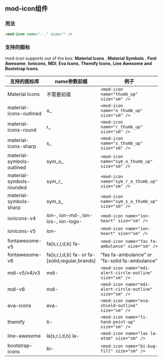 ## mod-icon组件

### 用法
~~~html
<mod-icon name="..." size="" />
~~~

### 支持的图标
mod-icon supports out of the box: **Material Icons** , **Material Symbols** , **Font Awesome**, **Ionicons**, **MDI**, **Eva Icons**, **Themify Icons**, **Line Awesome and Bootstrap Icons**.

支持的图标库 | name参数前缀 |  例子 
-|-|-|
Material Icons | 不需要前缀 |  ```<mod-icon name="thumb_up" size="sm" />```
material-icons-outlined | o_ |  ```<mod-icon name="o_thumb_up" size="sm" />```
material-icons-round | r_ |  ```<mod-icon name="r_thumb_up" size="sm" />```
material-icons-sharp | s_ |  ```<mod-icon name="s_thumb_up" size="sm" />```
material-symbols-outlined | sym_o_ |  ```<mod-icon name="sym_o_thumb_up" size="sm" />```
material-symbols-rounded | sym_r_ |  ```<mod-icon name="sym_r_o_thumb_up" size="sm" />```
material-symbols-sharp | sym_s_ |  ```<mod-icon name="sym_s_o_thumb_up" size="sm" />```
ionicons-v4 | ion-, ion-md-, ion-ios-, ion-logo- |  ```<mod-icon name="ion-heart" size="sm" />```
ionicons-v5 | ion- |  ```<mod-icon name="ion-heart" size="sm" />```
fontawesome-v5 | fa[s,r,l,d,b] fa- |  ```<mod-icon name="fas fa-ambulance" size="sm" />```
fontawesome-v6 | fa[s,r,l,d,b] fa- or fa-[solid,regular,brands] |  “fas fa-ambulance” or “fa-solid fa-ambulance”
mdi-v5/v4/v3 | mdi- |  ```<mod-icon name="mdi-alert-circle-outline" size="sm" />```
mdi-v6 | mdi- |  ```<mod-icon name="mdi-alert-circle-outline" size="sm" />```
eva-icons | eva- |  ```<mod-icon name="eva-shield-outline" size="sm" />```
themify | ti- |  ```<mod-icon name="ti-hand-point-up" size="sm" />```
line-awesome | la[s,r,l,d,b] la- |  ```<mod-icon name="las la-atom" size="sm" />```
bootstrap-icons | bi- |  ```<mod-icon name="bi-bug-fill" size="sm" />```